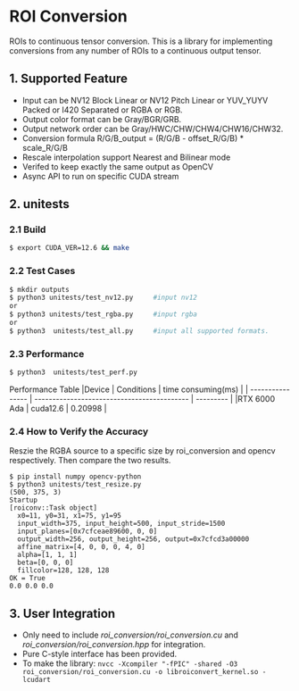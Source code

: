 # ROI Conversion
ROIs to continuous tensor conversion. This is a library for implementing conversions from any number of ROIs to a continuous output tensor.

## 1. Supported Feature
- Input can be NV12 Block Linear or NV12 Pitch Linear or YUV_YUYV Packed or I420 Separated or RGBA or RGB.
- Output color format can be Gray/BGR/GRB.
- Output network order can be Gray/HWC/CHW/CHW4/CHW16/CHW32.
- Conversion formula R/G/B_output = (R/G/B - offset_R/G/B) * scale_R/G/B
- Rescale interpolation support Nearest and Bilinear mode
- Verifed to keep exactly the same output as OpenCV
- Async API to run on specific CUDA stream

## 2. unitests
### 2.1 Build
```bash
$ export CUDA_VER=12.6 && make
```

### 2.2 Test Cases
```bash
$ mkdir outputs
$ python3 unitests/test_nv12.py     #input nv12
or
$ python3 unitests/test_rgba.py     #input rgba
or
$ python3  unitests/test_all.py     #input all supported formats.
```

### 2.3 Performance

```bash
$ python3  unitests/test_perf.py
```
Performance Table
|Device            |             Conditions                      |  time consuming(ms)  |
| ---------------- | ------------------------------------------- | --------- |
|RTX 6000 Ada      |   cuda12.6                                  |   0.20998 |

### 2.4 How to Verify the Accuracy
Reszie the RGBA source to a specific size by roi_conversion and opencv respectively. Then compare the two results.
```
$ pip install numpy opencv-python
$ python3 unitests/test_resize.py
(500, 375, 3)
Startup
[roiconv::Task object]
  x0=11, y0=31, x1=75, y1=95
  input_width=375, input_height=500, input_stride=1500
  input_planes=[0x7cfceae89600, 0, 0]
  output_width=256, output_height=256, output=0x7cfcd3a00000
  affine_matrix=[4, 0, 0, 0, 4, 0]
  alpha=[1, 1, 1]
  beta=[0, 0, 0]
  fillcolor=128, 128, 128
OK = True
0.0 0.0 0.0
```

## 3. User Integration
- Only need to include *roi_conversion/roi_conversion.cu* and *roi_conversion/roi_conversion.hpp* for integration.
- Pure C-style interface has been provided.
- To make the library: `nvcc -Xcompiler "-fPIC" -shared -O3 roi_conversion/roi_conversion.cu -o libroiconvert_kernel.so -lcudart`
